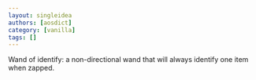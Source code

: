```yaml
---
layout: singleidea
authors: [aosdict]
category: [vanilla]
tags: []
---
```

Wand of identify: a non-directional wand that will always identify one item when zapped.
